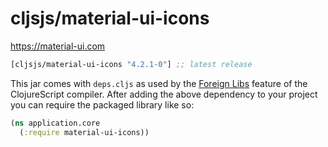 # cljsjs/material-ui-icons

https://material-ui.com

[](dependency)
```clojure
[cljsjs/material-ui-icons "4.2.1-0"] ;; latest release
```
[](/dependency)

This jar comes with `deps.cljs` as used by the [Foreign Libs][flibs] feature
of the ClojureScript compiler. After adding the above dependency to your project
you can require the packaged library like so:

```clojure
(ns application.core
  (:require material-ui-icons))
```

[flibs]: https://clojurescript.org/reference/packaging-foreign-deps
